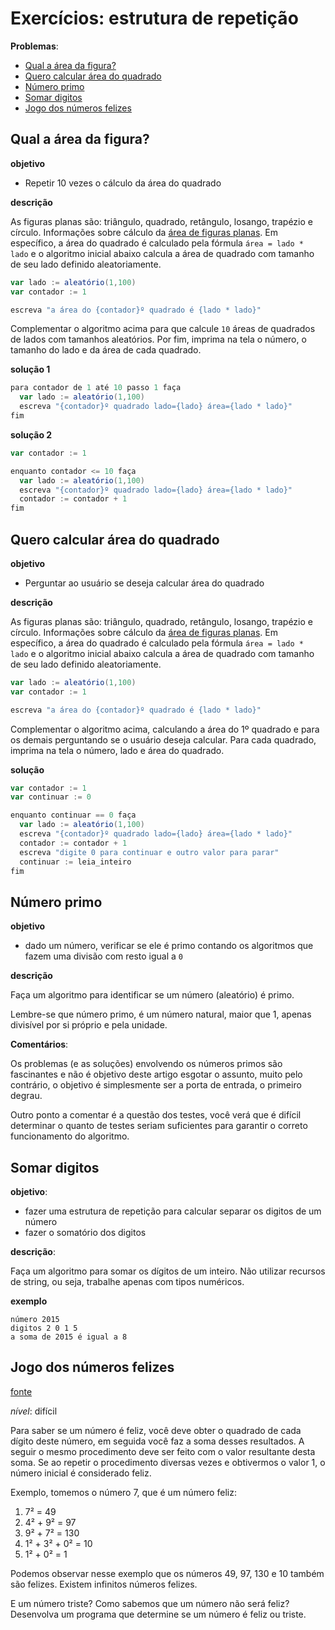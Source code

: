 # Exercícios: estrutura de repetição <!-- omit in toc -->

**Problemas**:

- [Qual a área da figura?](#qual-a-%C3%A1rea-da-figura)
- [Quero calcular área do quadrado](#quero-calcular-%C3%A1rea-do-quadrado)
- [Número primo](#n%C3%BAmero-primo)
- [Somar digitos](#somar-digitos)
- [Jogo dos números felizes](#jogo-dos-n%C3%BAmeros-felizes)

## Qual a área da figura?

**objetivo**

- Repetir 10 vezes o cálculo da área do quadrado

**descrição**

As figuras planas são: triângulo, quadrado, retângulo, losango, trapézio e círculo.
Informações sobre cálculo da [área de figuras planas](https://www.todamateria.com.br/areas-de-figuras-planas/).
Em específico, a área do quadrado é calculado pela fórmula `área = lado * lado` e o algoritmo inicial abaixo calcula a área de quadrado com tamanho de seu lado definido aleatoriamente.

```scala
var lado := aleatório(1,100)
var contador := 1

escreva "a área do {contador}º quadrado é {lado * lado}"
```

Complementar o algoritmo acima para que calcule `10` áreas de quadrados de lados com tamanhos aleatórios.
Por fim, imprima na tela o número, o tamanho do lado e da área de cada quadrado.

**solução 1**

```scala
para contador de 1 até 10 passo 1 faça
  var lado := aleatório(1,100)
  escreva "{contador}º quadrado lado={lado} área={lado * lado}"
fim
```

**solução 2**

```scala
var contador := 1

enquanto contador <= 10 faça
  var lado := aleatório(1,100)
  escreva "{contador}º quadrado lado={lado} área={lado * lado}"
  contador := contador + 1
fim
```

## Quero calcular área do quadrado

**objetivo**

- Perguntar ao usuário se deseja calcular área do quadrado

**descrição**

As figuras planas são: triângulo, quadrado, retângulo, losango, trapézio e círculo.
Informações sobre cálculo da [área de figuras planas](https://www.todamateria.com.br/areas-de-figuras-planas/).
Em específico, a área do quadrado é calculado pela fórmula `área = lado * lado` e o algoritmo inicial abaixo calcula a área de quadrado com tamanho de seu lado definido aleatoriamente.

```scala
var lado := aleatório(1,100)
var contador := 1

escreva "a área do {contador}º quadrado é {lado * lado}"
```

Complementar o algoritmo acima, calculando a área do 1º quadrado e para os demais perguntando se o usuário deseja calcular.
Para cada quadrado, imprima na tela o número, lado e área do quadrado.

**solução**

```scala
var contador := 1
var continuar := 0

enquanto continuar == 0 faça
  var lado := aleatório(1,100)
  escreva "{contador}º quadrado lado={lado} área={lado * lado}"
  contador := contador + 1
  escreva "digite 0 para continuar e outro valor para parar"
  continuar := leia_inteiro
fim
```

## Número primo

**objetivo**

- dado um número, verificar se ele é primo contando os algoritmos que fazem uma divisão com resto igual a `0`

**descrição**

Faça um algoritmo para identificar se um número (aleatório) é primo.

Lembre-se que número primo, é um número natural, maior que 1, apenas divisível por si próprio e pela unidade.

**Comentários**:

Os problemas (e as soluções) envolvendo os números primos são fascinantes e não é objetivo deste artigo esgotar o assunto, muito pelo contrário, o objetivo é simplesmente ser a porta de entrada, o primeiro degrau.

Outro ponto a comentar é a questão dos testes, você verá que é difícil determinar o quanto de testes seriam suficientes para garantir o correto funcionamento do algoritmo.

## Somar digitos

**objetivo**:

- fazer uma estrutura de repetição para calcular separar os digitos de um número
- fazer o somatório dos digitos

**descrição**:

Faça um algoritmo para somar os dígitos de um inteiro.
Não utilizar recursos de string, ou seja, trabalhe apenas com tipos numéricos.

**exemplo**

```
número 2015
digitos 2 0 1 5
a soma de 2015 é igual a 8
```

## Jogo dos números felizes

[fonte](http://dojopuzzles.com/problemas/exibe/numeros-felizes/)

_nível_: difícil

Para saber se um número é feliz, você deve obter o quadrado de cada dígito deste número, em seguida você faz a soma desses resultados.
A seguir o mesmo procedimento deve ser feito com o valor resultante desta soma.
Se ao repetir o procedimento diversas vezes e obtivermos o valor 1, o número inicial é considerado feliz.

Exemplo, tomemos o número 7, que é um número feliz:

1. 7² = 49
2. 4² + 9² = 97
3. 9² + 7² = 130
4. 1² + 3² + 0² = 10
5. 1² + 0² = 1

Podemos observar nesse exemplo que os números 49, 97, 130 e 10 também são felizes.
Existem infinitos números felizes.

E um número triste? Como sabemos que um número não será feliz?
Desenvolva um programa que determine se um número é feliz ou triste.
